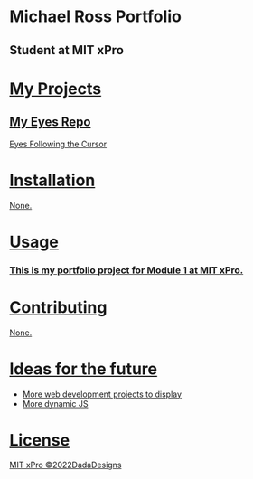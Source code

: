 # Michael Ross Portfolio
## Student at MIT xPro

# <u>My Projects</ul>
## My Eyes Repo
<a href="https://rosshoven.github.io/Eye-Movements/">Eyes Following the Cursor</a>

# Installation 
None.

# Usage
### This is my portfolio project for Module 1 at MIT xPro. 

# Contributing 
None.

# Ideas for the future
<ul> 
  <li>More web development projects to display</li>
  <li>More dynamic JS</li>
</ul>

# License
MIT xPro 
©2022DadaDesigns
